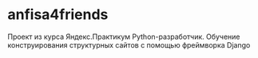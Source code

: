 # anfisa4friends
Проект из курса Яндекс.Практикум Python-разработчик. Обучение конструирования структурных сайтов с помощью фреймворка Django
